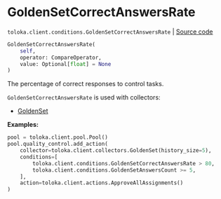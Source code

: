 # GoldenSetCorrectAnswersRate
`toloka.client.conditions.GoldenSetCorrectAnswersRate` | [Source code](https://github.com/Toloka/toloka-kit/blob/v1.2.2/src/client/conditions.py#L277)

```python
GoldenSetCorrectAnswersRate(
    self,
    operator: CompareOperator,
    value: Optional[float] = None
)
```

The percentage of correct responses to control tasks.


`GoldenSetCorrectAnswersRate` is used with collectors:
- [GoldenSet](toloka.client.collectors.GoldenSet.md)


**Examples:**


```python
pool = toloka.client.pool.Pool()
pool.quality_control.add_action(
    collector=toloka.client.collectors.GoldenSet(history_size=5),
    conditions=[
        toloka.client.conditions.GoldenSetCorrectAnswersRate > 80,
        toloka.client.conditions.GoldenSetAnswersCount >= 5,
    ],
    action=toloka.client.actions.ApproveAllAssignments()
)
```
